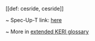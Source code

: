[[def: cesride, cesride]]

~ Spec-Up-T link: <a href='https://weboftrust.github.io/WOT-terms/docs/glossary/cesride'>here</a>

~ More in <a href="https://weboftrust.github.io/WOT-terms/docs/glossary/cesride">extended KERI glossary</a>
